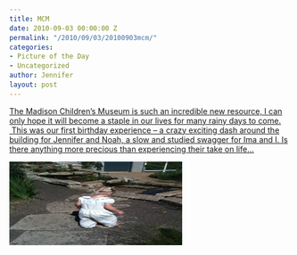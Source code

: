 ```yaml
---
title: MCM
date: 2010-09-03 00:00:00 Z
permalink: "/2010/09/03/20100903mcm/"
categories:
- Picture of the Day
- Uncategorized
author: Jennifer
layout: post
---
```


[The Madison Children&#8217;s Museum is such an incredible new resource, I can only hope it will become a staple in our lives for many rainy days to come.  This was our first birthday experience &#8211; a crazy exciting dash around the building for Jennifer and Noah, a slow and studied swagger for Ima and I. Is there anything more precious than experiencing their take on life&#8230;](http://www.flickr.com/photos/jenniferandJennifers_photos/sets/72157624731063449/)

[<img title="IMG_0032" height="150" alt="" width="310" class="alignnone size-thumbnail wp-image-863" src="/assets/images/MCM/1283539302000-missing.jpg" />](http://www.flickr.com/photos/jenniferandJennifers_photos/sets/72157624731063449/)
